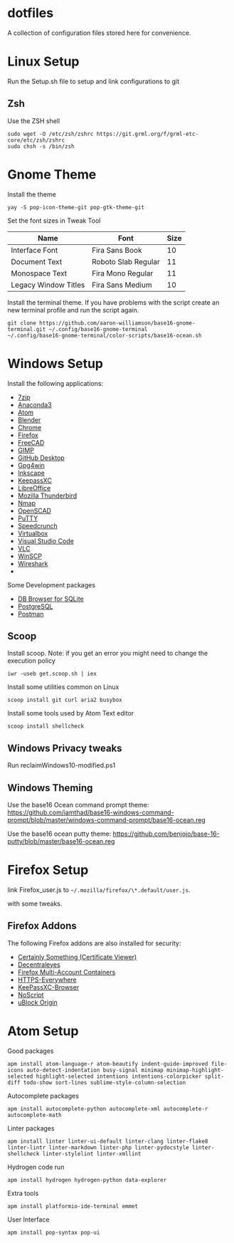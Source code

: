 # dotfiles

A collection of configuration files stored here for convenience.

# Linux Setup

Run the Setup.sh file to setup and link configurations to git

## Zsh

Use the ZSH shell

    sudo wget -O /etc/zsh/zshrc https://git.grml.org/f/grml-etc-core/etc/zsh/zshrc
    sudo chsh -s /bin/zsh

# Gnome Theme

Install the theme

    yay -S pop-icon-theme-git pop-gtk-theme-git

Set the font sizes in Tweak Tool

| Name                 | Font                | Size |
| -------------------- | ------------------- | ---- |
| Interface Font       | Fira Sans Book      | 10   |
| Document Text        | Roboto Slab Regular | 11   |
| Monospace Text       | Fira Mono Regular   | 11   |
| Legacy Window Titles | Fira Sans Medium    | 10   |

Install the terminal theme. If you have problems with the script create an new terminal profile and run the script again.

    git clone https://github.com/aaron-williamson/base16-gnome-terminal.git ~/.config/base16-gnome-terminal
    ~/.config/base16-gnome-terminal/color-scripts/base16-ocean.sh

# Windows Setup

Install the following applications:

-   [7zip](https://www.7-zip.org/download.html)
-   [Anaconda3](https://www.anaconda.com/)
-   [Atom](https://atom.io/)
-   [Blender](https://www.blender.org/)
-   [Chrome](https://www.google.com/chrome/)
-   [Firefox](https://www.mozilla.org/en-US/firefox/new/)
-   [FreeCAD](https://www.freecadweb.org/)
-   [GIMP](https://www.gimp.org/)
-   [GitHub Desktop](https://desktop.github.com/)
-   [Gpg4win](https://www.gpg4win.org/)
-   [Inkscape](https://inkscape.org/)
-   [KeepassXC](https://keepassxc.org/)
-   [LibreOffice](https://www.libreoffice.org/)
-   [Mozilla Thunderbird](https://www.thunderbird.net/en-US/)
-   [Nmap](https://nmap.org/download.html)
-   [OpenSCAD](https://www.openscad.org/)
-   [PuTTY](https://www.chiark.greenend.org.uk/~sgtatham/putty/latest.html)
-   [Speedcrunch](https://speedcrunch.org/)
-   [Virtualbox](https://www.virtualbox.org/wiki/Downloads)
-   [Visual Studio Code](https://code.visualstudio.com/)
-   [VLC](https://www.videolan.org/vlc/download-windows.html)
-   [WinSCP](https://winscp.net/eng/download.php)
-   [Wireshark](https://www.wireshark.org/)
-   []()

Some Development packages

-   [DB Browser for SQLite](https://sqlitebrowser.org/dl/)
-   [PostgreSQL](https://www.postgresql.org/download/)
-   [Postman](https://www.getpostman.com/downloads/)

## Scoop

Install scoop. Note: if you get an error you might need to change the execution policy

    iwr -useb get.scoop.sh | iex

Install some utilities common on Linux

    scoop install git curl aria2 busybox

Install some tools used by Atom Text editor

    scoop install shellcheck

## Windows Privacy tweaks

Run reclaimWindows10-modified.ps1

## Windows Theming

Use the base16 Ocean command prompt theme: <https://github.com/iamthad/base16-windows-command-prompt/blob/master/windows-command-prompt/base16-ocean.reg>

Use the base16 ocean putty theme: <https://github.com/benjojo/base-16-putty/blob/master/base16-ocean.reg>

# Firefox Setup

link Firefox_user.js to `~/.mozilla/firefox/\*.default/user.js`.

<!-- Based upon [This](https://github.com/pyllyukko/user.js) user.js file -->

with some tweaks.

## Firefox Addons

The following Firefox addons are also installed for security:

-   [Certainly Something (Certificate Viewer)](https://addons.mozilla.org/en-GB/firefox/addon/certainly-something/)
-   [Decentraleyes](https://addons.mozilla.org/en-US/firefox/addon/decentraleyes/)
-   [Firefox Multi-Account Containers](https://addons.mozilla.org/en-GB/firefox/addon/multi-account-containers/)
-   [HTTPS-Everywhere](https://addons.mozilla.org/en-US/firefox/addon/https-everywhere/)
-   [KeePassXC-Browser](https://addons.mozilla.org/en-US/firefox/addon/keepassxc-browser/)
-   [NoScript](https://addons.mozilla.org/en-US/firefox/addon/noscript/?src=search)
-   [uBlock Origin](https://addons.mozilla.org/en-US/firefox/addon/ublock-origin/)

# Atom Setup

Good packages

    apm install atom-language-r atom-beautify indent-guide-improved file-icons auto-detect-indentation busy-signal minimap minimap-highlight-selected highlight-selected intentions intentions-colorpicker split-diff todo-show sort-lines sublime-style-column-selection

Autocomplete packages

    apm install autocomplete-python autocomplete-xml autocomplete-r autocomplete-math

Linter packages

    apm install linter linter-ui-default linter-clang linter-flake8 linter-lintr linter-markdown linter-php linter-pydocstyle linter-shellcheck linter-stylelint linter-xmllint

Hydrogen code run

    apm install hydrogen hydrogen-python data-explorer

Extra tools

    apm install platformio-ide-terminal emmet

User Interface

    apm install pop-syntax pop-ui
